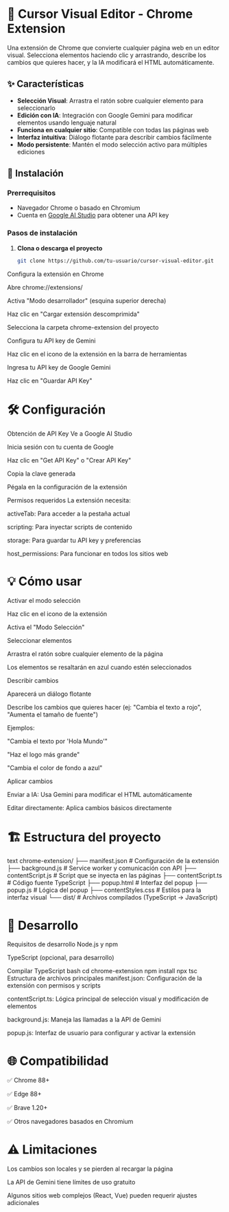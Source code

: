# 🎯 Cursor Visual Editor - Chrome Extension

Una extensión de Chrome que convierte cualquier página web en un editor visual. Selecciona elementos haciendo clic y arrastrando, describe los cambios que quieres hacer, y la IA modificará el HTML automáticamente.

## ✨ Características

- **Selección Visual**: Arrastra el ratón sobre cualquier elemento para seleccionarlo
- **Edición con IA**: Integración con Google Gemini para modificar elementos usando lenguaje natural
- **Funciona en cualquier sitio**: Compatible con todas las páginas web
- **Interfaz intuitiva**: Diálogo flotante para describir cambios fácilmente
- **Modo persistente**: Mantén el modo selección activo para múltiples ediciones

## 🚀 Instalación

### Prerrequisitos
- Navegador Chrome o basado en Chromium
- Cuenta en [Google AI Studio](https://aistudio.google.com/) para obtener una API key

### Pasos de instalación

1. **Clona o descarga el proyecto**
   ```bash
   git clone https://github.com/tu-usuario/cursor-visual-editor.git
Configura la extensión en Chrome

Abre chrome://extensions/

Activa "Modo desarrollador" (esquina superior derecha)

Haz clic en "Cargar extensión descomprimida"

Selecciona la carpeta chrome-extension del proyecto

Configura tu API key de Gemini

Haz clic en el icono de la extensión en la barra de herramientas

Ingresa tu API key de Google Gemini

Haz clic en "Guardar API Key"

# 🛠️ Configuración
Obtención de API Key
Ve a Google AI Studio

Inicia sesión con tu cuenta de Google

Haz clic en "Get API Key" o "Crear API Key"

Copia la clave generada

Pégala en la configuración de la extensión

Permisos requeridos
La extensión necesita:

activeTab: Para acceder a la pestaña actual

scripting: Para inyectar scripts de contenido

storage: Para guardar tu API key y preferencias

host_permissions: Para funcionar en todos los sitios web

# 💡 Cómo usar
Activar el modo selección

Haz clic en el icono de la extensión

Activa el "Modo Selección"

Seleccionar elementos

Arrastra el ratón sobre cualquier elemento de la página

Los elementos se resaltarán en azul cuando estén seleccionados

Describir cambios

Aparecerá un diálogo flotante

Describe los cambios que quieres hacer (ej: "Cambia el texto a rojo", "Aumenta el tamaño de fuente")

Ejemplos:

"Cambia el texto por 'Hola Mundo'"

"Haz el logo más grande"

"Cambia el color de fondo a azul"

Aplicar cambios

Enviar a IA: Usa Gemini para modificar el HTML automáticamente

Editar directamente: Aplica cambios básicos directamente

# 🏗️ Estructura del proyecto
text
chrome-extension/
├── manifest.json          # Configuración de la extensión
├── background.js          # Service worker y comunicación con API
├── contentScript.js       # Script que se inyecta en las páginas
├── contentScript.ts       # Código fuente TypeScript
├── popup.html            # Interfaz del popup
├── popup.js              # Lógica del popup
├── contentStyles.css     # Estilos para la interfaz visual
└── dist/                 # Archivos compilados (TypeScript → JavaScript)
# 🔧 Desarrollo
Requisitos de desarrollo
Node.js y npm

TypeScript (opcional, para desarrollo)

Compilar TypeScript
bash
cd chrome-extension
npm install
npx tsc
Estructura de archivos principales
manifest.json: Configuración de la extensión con permisos y scripts

contentScript.ts: Lógica principal de selección visual y modificación de elementos

background.js: Maneja las llamadas a la API de Gemini

popup.js: Interfaz de usuario para configurar y activar la extensión

# 🌐 Compatibilidad
✅ Chrome 88+

✅ Edge 88+

✅ Brave 1.20+

✅ Otros navegadores basados en Chromium

# ⚠️ Limitaciones
Los cambios son locales y se pierden al recargar la página

La API de Gemini tiene límites de uso gratuito

Algunos sitios web complejos (React, Vue) pueden requerir ajustes adicionales
